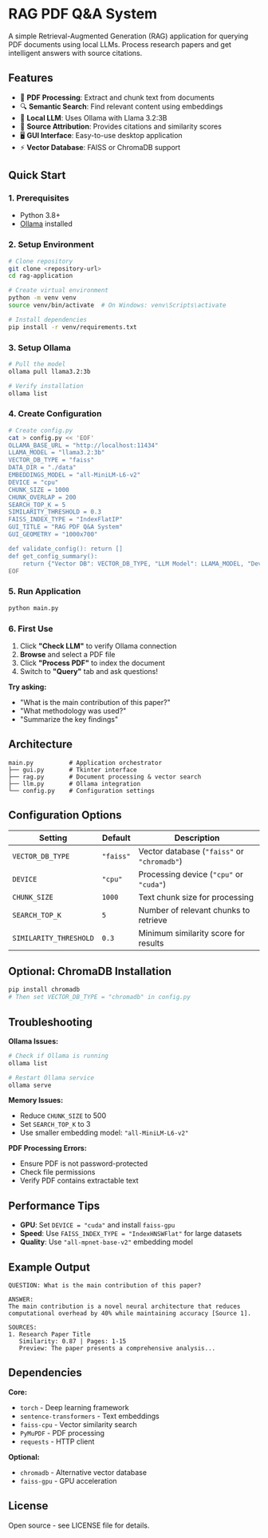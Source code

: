 # RAG PDF Q&A System

A simple Retrieval-Augmented Generation (RAG) application for querying PDF documents using local LLMs. Process research papers and get intelligent answers with source citations.

## Features

- 📄 **PDF Processing**: Extract and chunk text from documents
- 🔍 **Semantic Search**: Find relevant content using embeddings
- 🤖 **Local LLM**: Uses Ollama with Llama 3.2:3B
- 🎯 **Source Attribution**: Provides citations and similarity scores
- 🖥️ **GUI Interface**: Easy-to-use desktop application
- ⚡ **Vector Database**: FAISS or ChromaDB support

## Quick Start

### 1. Prerequisites
- Python 3.8+
- [Ollama](https://ollama.ai) installed

### 2. Setup Environment
```bash
# Clone repository
git clone <repository-url>
cd rag-application

# Create virtual environment
python -m venv venv
source venv/bin/activate  # On Windows: venv\Scripts\activate

# Install dependencies
pip install -r venv/requirements.txt
```

### 3. Setup Ollama
```bash
# Pull the model
ollama pull llama3.2:3b

# Verify installation
ollama list
```

### 4. Create Configuration
```bash
# Create config.py
cat > config.py << 'EOF'
OLLAMA_BASE_URL = "http://localhost:11434"
LLAMA_MODEL = "llama3.2:3b"
VECTOR_DB_TYPE = "faiss"
DATA_DIR = "./data"
EMBEDDINGS_MODEL = "all-MiniLM-L6-v2"
DEVICE = "cpu"
CHUNK_SIZE = 1000
CHUNK_OVERLAP = 200
SEARCH_TOP_K = 5
SIMILARITY_THRESHOLD = 0.3
FAISS_INDEX_TYPE = "IndexFlatIP"
GUI_TITLE = "RAG PDF Q&A System"
GUI_GEOMETRY = "1000x700"

def validate_config(): return []
def get_config_summary(): 
    return {"Vector DB": VECTOR_DB_TYPE, "LLM Model": LLAMA_MODEL, "Device": DEVICE}
EOF
```

### 5. Run Application
```bash
python main.py
```

### 6. First Use
1. Click **"Check LLM"** to verify Ollama connection
2. **Browse** and select a PDF file
3. Click **"Process PDF"** to index the document
4. Switch to **"Query"** tab and ask questions!

**Try asking:**
- "What is the main contribution of this paper?"
- "What methodology was used?"
- "Summarize the key findings"

## Architecture

```
main.py          # Application orchestrator
├── gui.py       # Tkinter interface
├── rag.py       # Document processing & vector search
├── llm.py       # Ollama integration
└── config.py    # Configuration settings
```

## Configuration Options

| Setting | Default | Description |
|---------|---------|-------------|
| `VECTOR_DB_TYPE` | `"faiss"` | Vector database (`"faiss"` or `"chromadb"`) |
| `DEVICE` | `"cpu"` | Processing device (`"cpu"` or `"cuda"`) |
| `CHUNK_SIZE` | `1000` | Text chunk size for processing |
| `SEARCH_TOP_K` | `5` | Number of relevant chunks to retrieve |
| `SIMILARITY_THRESHOLD` | `0.3` | Minimum similarity score for results |

## Optional: ChromaDB Installation
```bash
pip install chromadb
# Then set VECTOR_DB_TYPE = "chromadb" in config.py
```

## Troubleshooting

**Ollama Issues:**
```bash
# Check if Ollama is running
ollama list

# Restart Ollama service
ollama serve
```

**Memory Issues:**
- Reduce `CHUNK_SIZE` to 500
- Set `SEARCH_TOP_K` to 3
- Use smaller embedding model: `"all-MiniLM-L6-v2"`

**PDF Processing Errors:**
- Ensure PDF is not password-protected
- Check file permissions
- Verify PDF contains extractable text

## Performance Tips

- **GPU**: Set `DEVICE = "cuda"` and install `faiss-gpu`
- **Speed**: Use `FAISS_INDEX_TYPE = "IndexHNSWFlat"` for large datasets
- **Quality**: Use `"all-mpnet-base-v2"` embedding model

## Example Output

```
QUESTION: What is the main contribution of this paper?

ANSWER:
The main contribution is a novel neural architecture that reduces 
computational overhead by 40% while maintaining accuracy [Source 1].

SOURCES:
1. Research Paper Title
   Similarity: 0.87 | Pages: 1-15
   Preview: The paper presents a comprehensive analysis...
```

## Dependencies

**Core:**
- `torch` - Deep learning framework
- `sentence-transformers` - Text embeddings
- `faiss-cpu` - Vector similarity search
- `PyMuPDF` - PDF processing
- `requests` - HTTP client

**Optional:**
- `chromadb` - Alternative vector database
- `faiss-gpu` - GPU acceleration

## License

Open source - see LICENSE file for details.